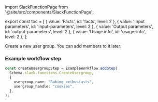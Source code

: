 import SlackFunctionPage from '@site/src/components/SlackFunctionPage';

export const toc = [
{ value: 'Facts', id: 'facts', level: 2 },
{ value: 'Input parameters', id: 'input-parameters', level: 2 },
{ value: 'Output parameters', id: 'output-parameters', level: 2 },
{ value: 'Usage info', id: 'usage-info', level: 2 },
];

<SlackFunctionPage jsonFile="create_usergroup">


Create a new user group. You can add members to it later.

### Example workflow step

```ts
const createUsergroupStep = ExampleWorkflow.addStep(
  Schema.slack.functions.CreateUsergroup,
  {
    usergroup_name: "Baking enthusiasts",
    usergroup_handle: "cookies",
  },
);
```

</SlackFunctionPage>

